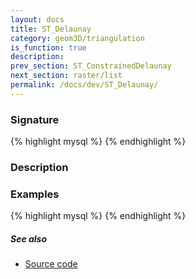 ```yaml
---
layout: docs
title: ST_Delaunay
category: geom3D/triangulation
is_function: true
description:
prev_section: ST_ConstrainedDelaunay
next_section: raster/list
permalink: /docs/dev/ST_Delaunay/
---
```


### Signature

{% highlight mysql %}
{% endhighlight %}

### Description

### Examples

{% highlight mysql %}
{% endhighlight %}

##### See also

* <a href="https://github.com/irstv/H2GIS/blob/master/h2spatial-ext/src/main/java/org/h2gis/h2spatialext/function/spatial/mesh/ST_Delaunay.java" target="_blank">Source code</a>
